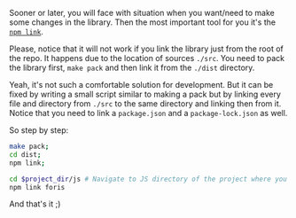 Sooner or later, you will face with situation when you want/need to make some
changes in the library. Then the most important tool for you it's the
[`npm link`](https://docs.npmjs.com/cli/link).

Please, notice that it will not work if you link the library just from the root
of the repo. It happens due to the location of sources `./src`. You need to pack
the library first, `make pack` and then link it from the `./dist` directory.

Yeah, it's not such a comfortable solution for development. But it can be fixed
by writing a small script similar to making a pack but by linking every file and
directory from `./src` to the same directory and linking then from it. Notice
that you need to link a `package.json` and a `package-lock.json` as well.

So step by step:

```bash
make pack;
cd dist;
npm link;

cd $project_dir/js # Navigate to JS directory of the project where you want to link the library
npm link foris
```

And that's it ;)
